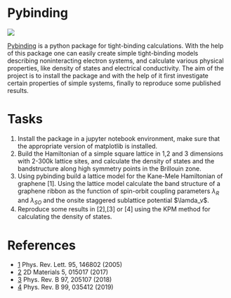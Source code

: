 # Pybinding

![](http://docs.pybinding.site/en/stable/_images/kpm-5.png)

[Pybinding](http://docs.pybinding.site/en/stable/) is a python package for tight-binding calculations. 
With the help of this package one can easily create simple tight-binding models describing noninteracting
electron systems, and calculate various physical properties, like density of states and electrical conductivity.
The aim of the project is to install the package and with the help of it first investigate certain properties
of simple systems, finally to reproduce some published results.


# Tasks

 1. Install the package in a jupyter notebook environment, make sure that the appropriate version of matplotlib is installed.
 2. Build the Hamiltonian of a simple square lattice in 1,2 and 3 dimensions with 2-300k lattice sites, and calculate the density of states and the bandstructure along high symmetry points in the Brillouin zone.
 3. Using pybinding build a lattice model for the Kane-Mele Hamiltonian of graphene [1]. Using the lattice model calculate the band structure of a graphene ribbon as the function of spin-orbit coupling parameters $\lambda_R$ and $\lambda_{SO}$ and the onsite staggered sublattice potential $\lamda_v$. 
 4. Reproduce some results in [2],[3] or [4] using the KPM method for calculating the density of states.

# References

- [1](https://arxiv.org/abs/cond-mat/0506581) Phys. Rev. Lett. 95, 146802 (2005)
- [2](https://arxiv.org/abs/1711.01678) 2D Materials  5, 015017 (2017)
- [3](https://arxiv.org/abs/1801.04721) Phys. Rev. B 97, 205107 (2018)
- [4](https://arxiv.org/abs/1812.07299) Phys. Rev. B 99, 035412 (2019)
